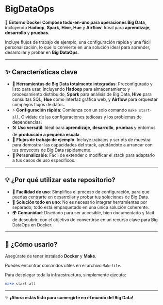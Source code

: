 # BigDataOps

🚀 **Entorno Docker Compose todo-en-uno para operaciones Big Data**, incluyendo **Hadoop**, **Spark**, **Hive**, **Hue** y **Airflow**. Ideal para **aprendizaje**, **desarrollo** y **pruebas**.

Incluye flujos de trabajo de ejemplo, una configuración rápida y una fácil personalización, lo que lo convierte en una solución ideal para aprender, desarrollar y probar en **Big DataOps**.

---

## ✨ Características clave

- 🔗 **Herramientas de Big Data totalmente integradas**: Preconfigurado y listo para usar, incluyendo **Hadoop** para almacenamiento y procesamiento distribuido, **Spark** para análisis de Big Data, **Hive** para consultas SQL, **Hue** como interfaz gráfica web, y **Airflow** para orquestar complejos flujos de datos.
- ⚡ **Configuración rápida**: Comienza con un solo comando `make start-all`. Olvídate de las configuraciones tediosas y los problemas de dependencias.
- 🛠️ **Uso versátil**: Ideal para **aprendizaje**, **desarrollo**, **pruebas** y entornos de **producción a pequeña escala**.
- 📂 **Flujos de trabajo de ejemplo**: Incluye trabajos y scripts de muestra para demostrar las capacidades del stack, ayudándote a arrancar con tus proyectos de Big Data rápidamente.
- 🔧 **Personalizable**: Fácil de extender o modificar el stack para adaptarlo a tus casos de uso específicos.

---

## 💡 ¿Por qué utilizar este repositorio?

- 🎯 **Facilidad de uso**: Simplifica el proceso de configuración, para que puedas centrarte en desarrollar y probar tus soluciones de Big Data.
- 🧩 **Solución todo en uno**: No es necesario integrar herramientas por separado; todo está empaquetado en una única solución coherente.
- 🌍 **Comunidad**: Diseñado para ser accesible, bien documentado y fácil de descubrir, con el objetivo de convertirse en un recurso clave para Big DataOps en Docker.

---

## 📖 ¿Cómo usarlo?

Asegúrate de tener instalado **Docker** y **Make**.

Puedes encontrar comandos útiles en el archivo `Makefile`.

Para desplegar toda la infraestructura, simplemente ejecuta:

```bash
make start-all
```

---

✨ **¡Ahora estás listo para sumergirte en el mundo del Big Data!**


